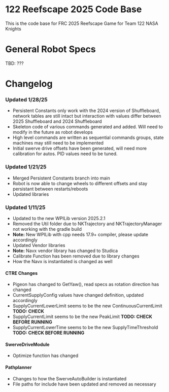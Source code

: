# 122 Reefscape 2025 Code Base

This is the code base for FRC 2025 Reefscape Game for Team 122 NASA Knights

# General Robot Specs

TBD: ???


# Changelog

### Updated 1/28/25

- Persistent Constants only work with the 2024 version of Shuffleboard, network tables are still intact but interaction with values differ between 2025 Shuffleboard and 2024 Shuffleboard
- Skeleton code of various commands generated and added. Will need to modify in the future as robot develops
- High level commands are written as sequential commands groups, state machines may still need to be implemented
- Initial swerve drive offsets have been generated, will need more calibration for autos. PID values need to be tuned.

### Updated 1/21/25

- Merged Persistent Constants branch into main
- Robot is now able to change wheels to different offsets and stay persistant between restarts/reboots
- Updated libraries

### Updated 1/11/25

- Updated to the new WPILib version 2025.2.1
- Removed the Util folder due to NKTrajectory and NKTrajectoryManager not working with the gradle build
- **Note:** New WPILib with cpp needs 17.9+ compiler, please update accordingly
- Updated Vendor libraries
- **Note:** Navx vendor library has changed to Studica
- Calibrate Function has been removed due to library changes
- How the Navx is instantiated is changed as well
#### CTRE Changes
- Pigeon has changed to GetYaw(), read specs as rotation direction has changed
- CurrentSupplyConfig values have changed definition, updated accordingly
- SupplyCurrentLowerLimit seems to be the new ContinuousCurrentLimit **TODO: CHECK**
- SupplyCurrentLimit seems to be the new PeakLimit **TODO: CHECK BEFORE RUNNING**
- SupplyCurrentLowerTime seems to be the new SupplyTimeThreshold **TODO: CHECK BEFORE RUNNING**
#### SwerveDriveModule
- Optimize function has changed
#### Pathplanner
- Changes to how the SwerveAutoBuilder is instantiated
- File paths for include have been updated and removed as necessary
